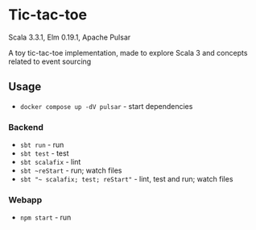 # Tic-tac-toe

Scala 3.3.1, Elm 0.19.1, Apache Pulsar

A toy tic-tac-toe implementation, made to explore Scala 3 and concepts related to event sourcing

## Usage

- `docker compose up -dV pulsar` - start dependencies

### Backend

- `sbt run` - run
- `sbt test` - test
- `sbt scalafix` - lint
- `sbt ~reStart` - run; watch files
- `sbt "~ scalafix; test; reStart"` - lint, test and run; watch files

### Webapp

- `npm start` - run
